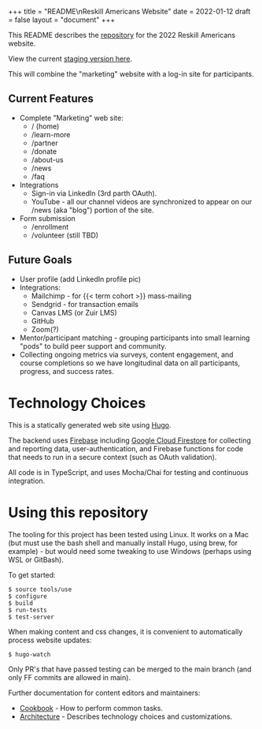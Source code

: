 +++
title = "README\nReskill Americans Website"
date = 2022-01-12
draft = false
layout = "document"
+++

This README describes the
[repository](https://github.com/reskillamericans/website) for the 2022 Reskill
Americans website.

View the current [staging version here](https://reskill-learning.web.app/).

This will combine the "marketing" website with a log-in site for participants.

## Current Features

- Complete "Marketing" web site:
  - / (home)
  - /learn-more
  - /partner
  - /donate
  - /about-us
  - /news
  - /faq
- Integrations
  - Sign-in via LinkedIn (3rd parth OAuth).
  - YouTube - all our channel videos are synchronized to appear
    on our /news (aka "blog") portion of the site.
- Form submission
  - /enrollment
  - /volunteer (still TBD)

## Future Goals

- User profile (add LinkedIn profile pic)
- Integrations:
  - Mailchimp - for {{< term cohort >}} mass-mailing
  - Sendgrid - for transaction emails
  - Canvas LMS (or Zuir LMS)
  - GitHub
  - Zoom(?)
- Mentor/participant matching - grouping participants into small learning "pods"
  to build peer support and community.
- Collecting ongoing metrics via surveys, content engagement, and course
  completions so we have longitudinal data on all participants, progress, and
  success rates.

# Technology Choices

This is a statically generated web site using [Hugo](https://gohugo.io/).

The backend uses [Firebase](https://firebase.google.com/) including [Google
Cloud Firestore](https://firebase.google.com/docs/firestore) for collecting and
reporting data, user-authentication, and Firebase functions for code that needs
to run in a secure context (such as OAuth validation).

All code is in TypeScript, and uses Mocha/Chai for testing and continuous
integration.

# Using this repository

The tooling for this project has been tested using Linux.  It works on
a Mac (but must use the bash shell and manually install Hugo, using brew, for
example) - but would need some tweaking to use Windows (perhaps using WSL or
GitBash).

To get started:

```
$ source tools/use
$ configure
$ build
$ run-tests
$ test-server
```

When making content and css changes, it is convenient to automatically process website updates:

```
$ hugo-watch
```

Only PR's that have passed testing can be merged to the main branch (and only FF commits are allowed in main).

Further documentation for content editors and maintainers:

- [Cookbook](/docs/cookbook) - How to perform common tasks.
- [Architecture](/docs/architecture) - Describes technology choices and
  customizations.
